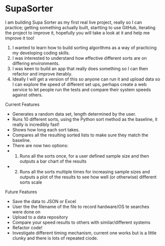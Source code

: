 # SupaSorter

I am building Supa Sorter as my first real live project, really so I can practice; getting something actually built, startting to use GitHub, iterating the project to improve it, hopefully you will take a look at it and help me improve it too!

1. I wanted to learn how to build sorting algorithms as a way of practicing my developing coding skills.
2. I was interested to understand how effective different sorts are on differing environments.
3. I was keen to build an app that really does something so I can then refactor and improve iterably.
4. Ideally I will get a version of this so anyone can run it and upload data so I can explore the speed of different set ups, perhaps create a web service to let people run the tests and compare their system speeds against others.

Current Features

- Generates a random data set, length determined by the user.
- Runs 10 different sorts, using the Python sort method as the baseline, it really is incredibly fast!
- Shows how long each sort takes.
- Compares all the resulting sorted lists to make sure they match the baseline.
- There are now two options:
- 1. Runs all the sorts once, for a user defined sample size and then outputs a bar chart of the results
- 2. Runs all the sorts multiple times for increasing sample sizes and outputs a plot of the results to see how well (or otherwise) different sorts scale

Future Features

- Save the data to JSON or Excel
- User the the filename of the file to record hardware/OS te searches were done on
- Upload to a data repository
- Compare your speed results to others with similar/different systems
- Refactor code!
- Investigate different timing mechanism, current one works but is a little clunky and there is lots of repeated ciode.
